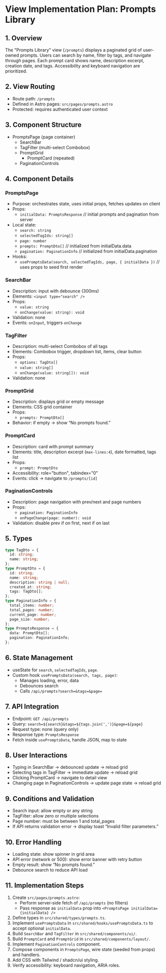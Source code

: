 # View Implementation Plan: Prompts Library

## 1. Overview

The "Prompts Library" view (`/prompts`) displays a paginated grid of user-owned prompts. Users can search by name, filter by tags, and navigate through pages. Each prompt card shows name, description excerpt, creation date, and tags. Accessibility and keyboard navigation are prioritized.

## 2. View Routing

- Route path: `/prompts`
- Defined in Astro pages: `src/pages/prompts.astro`
- Protected: requires authenticated user context

## 3. Component Structure

- PromptsPage (page container)
  - SearchBar
  - TagFilter (multi-select Combobox)
  - PromptGrid
    - PromptCard (repeated)
  - PaginationControls

## 4. Component Details

### PromptsPage

- Purpose: orchestrates state, uses initial props, fetches updates on client
- Props:
  - `initialData: PromptsResponse` // initial prompts and pagination from server
- Local state:
  - `search: string`
  - `selectedTagIds: string[]`
  - `page: number`
  - `prompts: PromptDto[]` // initialized from initialData.data
  - `pagination: PaginationInfo` // initialized from initialData.pagination
- Hooks:
  - `usePromptsData(search, selectedTagIds, page, { initialData })` // uses props to seed first render

### SearchBar

- Description: input with debounce (300ms)
- Elements: `<input type="search" />`
- Props:
  - `value: string`
  - `onChange(value: string): void`
- Validation: none
- Events: `onInput`, triggers `onChange`

### TagFilter

- Description: multi-select Combobox of all tags
- Elements: Combobox trigger, dropdown list, items, clear button
- Props:
  - `options: TagDto[]`
  - `value: string[]`
  - `onChange(value: string[]): void`
- Validation: none

### PromptGrid

- Description: displays grid or empty message
- Elements: CSS grid container
- Props:
  - `prompts: PromptDto[]`
- Behavior: if empty → show “No prompts found.”

### PromptCard

- Description: card with prompt summary
- Elements: title, description excerpt (`max-lines:4`), date formatted, tags list
- Props:
  - `prompt: PromptDto`
- Accessibility: role="button", tabindex="0"
- Events: click → navigate to `/prompts/[id]`

### PaginationControls

- Description: page navigation with prev/next and page numbers
- Props:
  - `pagination: PaginationInfo`
  - `onPageChange(page: number): void`
- Validation: disable prev if on first, next if on last

## 5. Types

```typescript
type TagDto = {
  id: string;
  name: string;
};
type PromptDto = {
  id: string;
  name: string;
  description: string | null;
  created_at: string;
  tags: TagDto[];
};
type PaginationInfo = {
  total_items: number;
  total_pages: number;
  current_page: number;
  page_size: number;
};
type PromptsResponse = {
  data: PromptDto[];
  pagination: PaginationInfo;
};
```

## 6. State Management

- useState for `search`, `selectedTagIds`, `page`.
- Custom hook `usePromptsData(search, tags, page)`:
  - Manages loading, error, data
  - Debounces search
  - Calls `/api/prompts?search=&tags=&page=`

## 7. API Integration

- Endpoint: `GET /api/prompts`
- Query: `search=${search}&tags=${tags.join(',')}&page=${page}`
- Request type: none (query only)
- Response type: `PromptsResponse`
- Fetch inside `usePromptsData`, handle JSON, map to state

## 8. User Interactions

- Typing in SearchBar → debounced update → reload grid
- Selecting tags in TagFilter → immediate update → reload grid
- Clicking PromptCard → navigate to detail view
- Changing page in PaginationControls → update page state → reload grid

## 9. Conditions and Validation

- Search input: allow empty or any string
- TagFilter: allow zero or multiple selections
- Page number: must be between 1 and total_pages
- If API returns validation error → display toast “Invalid filter parameters.”

## 10. Error Handling

- Loading state: show spinner in grid area
- API error (network or 500): show error banner with retry button
- Empty result: show “No prompts found.”
- Debounce search to reduce API load

## 11. Implementation Steps

1. Create `src/pages/prompts.astro`:
   - Perform server‑side fetch of `/api/prompts` (no filters)
   - Pass response as `initialData` prop into `<PromptsPage initialData={initialData} />`
2. Define types in `src/shared/types/prompts.ts`.
3. Implement `usePromptsData` in `src/shared/hooks/usePromptsData.ts` to accept optional `initialData`.
4. Build `SearchBar` and `TagFilter` in `src/shared/components/ui/`.
5. Build `PromptCard` and `PromptGrid` in `src/shared/components/layout/`.
6. Implement `PaginationControls` component.
7. Compose components in `PromptsPage`, wire state (seeded from props) and handlers.
8. Add CSS with Tailwind / shadcn/ui styling.
9. Verify accessibility: keyboard navigation, ARIA roles.
